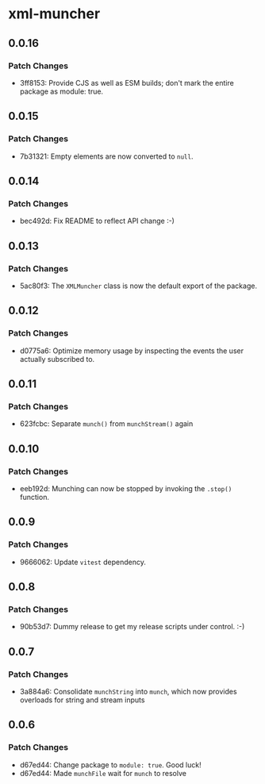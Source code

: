 # xml-muncher

## 0.0.16

### Patch Changes

- 3ff8153: Provide CJS as well as ESM builds; don't mark the entire package as module: true.

## 0.0.15

### Patch Changes

- 7b31321: Empty elements are now converted to `null`.

## 0.0.14

### Patch Changes

- bec492d: Fix README to reflect API change :-)

## 0.0.13

### Patch Changes

- 5ac80f3: The `XMLMuncher` class is now the default export of the package.

## 0.0.12

### Patch Changes

- d0775a6: Optimize memory usage by inspecting the events the user actually subscribed to.

## 0.0.11

### Patch Changes

- 623fcbc: Separate `munch()` from `munchStream()` again

## 0.0.10

### Patch Changes

- eeb192d: Munching can now be stopped by invoking the `.stop()` function.

## 0.0.9

### Patch Changes

- 9666062: Update `vitest` dependency.

## 0.0.8

### Patch Changes

- 90b53d7: Dummy release to get my release scripts under control. :-)

## 0.0.7

### Patch Changes

- 3a884a6: Consolidate `munchString` into `munch`, which now provides overloads for string and stream inputs

## 0.0.6

### Patch Changes

- d67ed44: Change package to `module: true`. Good luck!
- d67ed44: Made `munchFile` wait for `munch` to resolve

